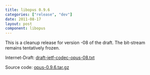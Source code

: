 ```yaml
---
title: libopus 0.9.6
categories: ["release", "dev"]
date: 2011-08-17
layout: post
component: libopus
---
```


This is a cleanup release for version -08 of the draft. The bit-stream remains tentatively frozen.

Internet-Draft: [draft-ietf-codec-opus-08.txt](http://tools.ietf.org/id/draft-ietf-codec-opus-08.txt)

Source code: [opus-0.9.6.tar.gz](http://downloads.xiph.org/releases/opus/opus-0.9.6.tar.gz)

